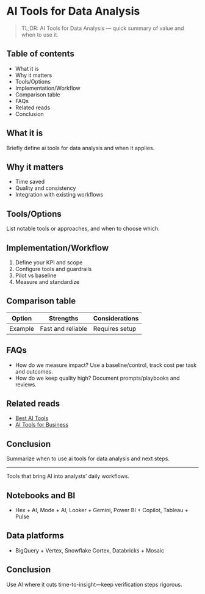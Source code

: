 # AI Tools for Data Analysis

> TL;DR: AI Tools for Data Analysis — quick summary of value and when to use it.

## Table of contents
- What it is
- Why it matters
- Tools/Options
- Implementation/Workflow
- Comparison table
- FAQs
- Related reads
- Conclusion

## What it is
Briefly define ai tools for data analysis and when it applies.

## Why it matters
- Time saved
- Quality and consistency
- Integration with existing workflows

## Tools/Options
List notable tools or approaches, and when to choose which.

## Implementation/Workflow
1. Define your KPI and scope
2. Configure tools and guardrails
3. Pilot vs baseline
4. Measure and standardize

## Comparison table
| Option | Strengths | Considerations |
| --- | --- | --- |
| Example | Fast and reliable | Requires setup |

## FAQs
- How do we measure impact? Use a baseline/control, track cost per task and outcomes.
- How do we keep quality high? Document prompts/playbooks and reviews.

## Related reads
- [Best AI Tools](/blogs/best-ai-tools)
- [AI Tools for Business](/blogs/ai-tools-for-business)

## Conclusion
Summarize when to use ai tools for data analysis and next steps.


---

Tools that bring AI into analysts’ daily workflows.

## Notebooks and BI
- Hex + AI, Mode + AI, Looker + Gemini, Power BI + Copilot, Tableau + Pulse

## Data platforms
- BigQuery + Vertex, Snowflake Cortex, Databricks + Mosaic

## Conclusion
Use AI where it cuts time-to-insight—keep verification steps rigorous.
